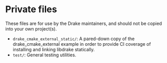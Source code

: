# Private files

These files are for use by the Drake maintainers, and should not be
copied into your own project(s).

* `drake_cmake_external_static/`: A pared-down copy of the drake_cmake_external
example in order to provide CI coverage of installing and linking libdrake
statically.
* `test/`: General testing utilities.
